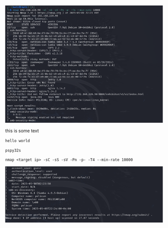 ![Nmap 1](assets/pelican/nmap1.png)

this is some text

`hello world`

`pspy32s`

```
nmap <target ip> -sC -sS -sV -Pn -p- -T4 --min-rate 10000
```

![Nmap 2](assets/pelican/nmap2.png)
